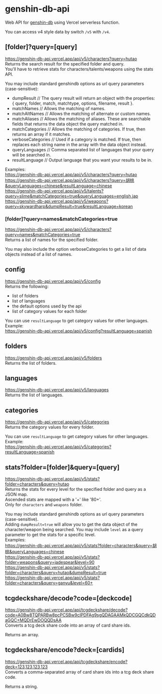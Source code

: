 # genshin-db-api
 
Web API for [genshin-db](https://www.npmjs.com/package/genshin-db) using Vercel serverless function.

You can access v4 style data by switch `/v5` with `/v4`.

## [folder]?query=[query]
https://genshin-db-api.vercel.app/api/v5/characters?query=hutao  
Returns the search result for the specified folder and query.  
You'll have to retrieve stats for characters/talents/weapons using the stats API.

You may include standard genshindb options as url query parameters (case-sensitive):
- dumpResult // The query result will return an object with the properties: { query, folder, match, matchtype, options, filename, result }.
- matchNames // Allows the matching of names.
- matchAltNames // Allows the matching of alternate or custom names.
- matchAliases // Allows the matching of aliases. These are searchable fields that returns the data object the query matched in.
- matchCategories // Allows the matching of categories. If true, then returns an array if it matches.
- verboseCategories // Used if a category is matched. If true, then replaces each string name in the array with the data object instead.
- queryLanguages // Comma separated list of languages that your query will be searched in.
- resultLanguage // Output language that you want your results to be in.

Examples:  
https://genshin-db-api.vercel.app/api/v5/characters?query=hutao  
https://genshin-db-api.vercel.app/api/v5/characters?query=胡桃&queryLanguages=chinese&resultLanguage=chinese  
https://genshin-db-api.vercel.app/api/v5/talents?query=slime&matchCategories=true&queryLanguages=english,jap  
https://genshin-db-api.vercel.app/api/v5/weapons?query=skywardharp&dumpResult=true&resultLanguage=korean

### [folder]?query=names&matchCategories=true
https://genshin-db-api.vercel.app/api/v5/characters?query=names&matchCategories=true  
Returns a list of names for the specified folder.

You may also include the option verboseCategories to get a list of data objects instead of a list of names.

## config
https://genshin-db-api.vercel.app/api/v5/config  
Returns the following:
- list of folders
- list of languages
- the default options used by the api
- list of category values for each folder

You can use `resultLanguage` to get category values for other languages.  
Example:  
https://genshin-db-api.vercel.app/api/v5/config?resultLanguage=spanish  

## folders
https://genshin-db-api.vercel.app/api/v5/folders  
Returns the list of folders.

## languages
https://genshin-db-api.vercel.app/api/v5/languages  
Returns the list of languages.

## categories
https://genshin-db-api.vercel.app/api/v5/categories  
Returns the category values for every folder.

You can use `resultLanguage` to get category values for other languages.  
Example:  
https://genshin-db-api.vercel.app/api/v5/categories?resultLanguage=spanish  

## stats?folder=[folder]&query=[query]
https://genshin-db-api.vercel.app/api/v5/stats?folder=characters&query=hutao  
Returns the stats for every level for the specified folder and query as a JSON map.  
Ascended stats are mapped with a '+' like '80+'.  
Only for `characters` and `weapons` folder.  

You may include standard genshindb options as url query parameters (case-sensitive).  
Adding `dumpResult=true` will allow you to get the data object of the character/weapon being searched.
You may include `level` as a query parameter to get the stats for a specific level.  
Examples:  
https://genshin-db-api.vercel.app/api/v5/stats?folder=characters&query=胡桃&queryLanguages=chinese  
https://genshin-db-api.vercel.app/api/v5/stats?folder=weapons&query=jadespear&level=90  
https://genshin-db-api.vercel.app/api/v5/stats?folder=characters&query=hutao&dumpResult=true  
https://genshin-db-api.vercel.app/api/v5/stats?folder=characters&query=ganyu&level=60+  

## tcgdeckshare/decode?code=[deckcode]
https://genshin-db-api.vercel.app/api/tcgdeckshare/decode?code=A0Bw8TQPARBw8pcPCSBw9cIPDFAg9sgQDAGAAMkQDCGQCdkQDaGQC+MQDrEwDOQQDsAA  
Converts a tcg deck share code into an array of card share ids.

Returns an array.

## tcgdeckshare/encode?deck=[cardids]
https://genshin-db-api.vercel.app/api/tcgdeckshare/encode?deck=123,123,123,123  
Converts a comma-separated array of card share ids into a tcg deck share code.

Returns a string.